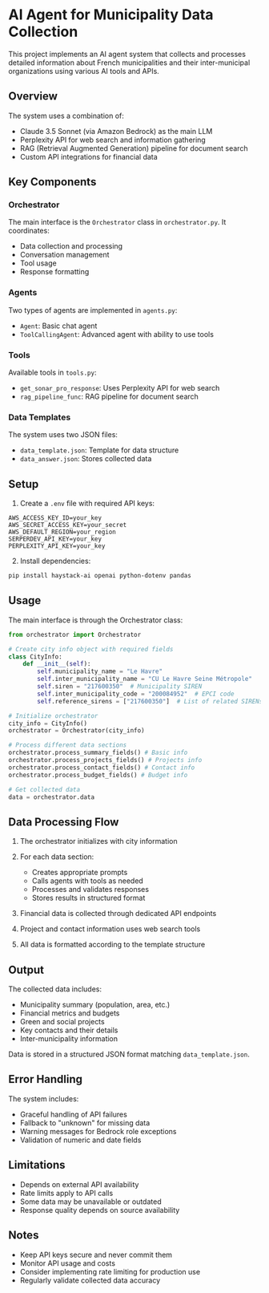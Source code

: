 # AI Agent for Municipality Data Collection

This project implements an AI agent system that collects and processes detailed information about French municipalities and their inter-municipal organizations using various AI tools and APIs.

## Overview

The system uses a combination of:
- Claude 3.5 Sonnet (via Amazon Bedrock) as the main LLM
- Perplexity API for web search and information gathering
- RAG (Retrieval Augmented Generation) pipeline for document search
- Custom API integrations for financial data

## Key Components

### Orchestrator
The main interface is the `Orchestrator` class in `orchestrator.py`. It coordinates:
- Data collection and processing
- Conversation management
- Tool usage
- Response formatting

### Agents
Two types of agents are implemented in `agents.py`:
- `Agent`: Basic chat agent
- `ToolCallingAgent`: Advanced agent with ability to use tools

### Tools
Available tools in `tools.py`:
- `get_sonar_pro_response`: Uses Perplexity API for web search
- `rag_pipeline_func`: RAG pipeline for document search

### Data Templates
The system uses two JSON files:
- `data_template.json`: Template for data structure
- `data_answer.json`: Stores collected data

## Setup

1. Create a `.env` file with required API keys:
```
AWS_ACCESS_KEY_ID=your_key
AWS_SECRET_ACCESS_KEY=your_secret
AWS_DEFAULT_REGION=your_region
SERPERDEV_API_KEY=your_key
PERPLEXITY_API_KEY=your_key
```

2. Install dependencies:
```bash
pip install haystack-ai openai python-dotenv pandas
```

## Usage

The main interface is through the Orchestrator class:

```python
from orchestrator import Orchestrator

# Create city info object with required fields
class CityInfo:
    def __init__(self):
        self.municipality_name = "Le Havre"
        self.inter_municipality_name = "CU Le Havre Seine Métropole"
        self.siren = "217600350"  # Municipality SIREN
        self.inter_municipality_code = "200084952"  # EPCI code
        self.reference_sirens = ["217600350"]  # List of related SIRENs

# Initialize orchestrator
city_info = CityInfo()
orchestrator = Orchestrator(city_info)

# Process different data sections
orchestrator.process_summary_fields() # Basic info
orchestrator.process_projects_fields() # Projects info
orchestrator.process_contact_fields() # Contact info
orchestrator.process_budget_fields() # Budget info

# Get collected data
data = orchestrator.data
```

## Data Processing Flow

1. The orchestrator initializes with city information
2. For each data section:
   - Creates appropriate prompts
   - Calls agents with tools as needed
   - Processes and validates responses
   - Stores results in structured format

3. Financial data is collected through dedicated API endpoints
4. Project and contact information uses web search tools
5. All data is formatted according to the template structure

## Output

The collected data includes:
- Municipality summary (population, area, etc.)
- Financial metrics and budgets
- Green and social projects
- Key contacts and their details
- Inter-municipality information

Data is stored in a structured JSON format matching `data_template.json`.

## Error Handling

The system includes:
- Graceful handling of API failures
- Fallback to "unknown" for missing data
- Warning messages for Bedrock role exceptions
- Validation of numeric and date fields

## Limitations

- Depends on external API availability
- Rate limits apply to API calls
- Some data may be unavailable or outdated
- Response quality depends on source availability

## Notes

- Keep API keys secure and never commit them
- Monitor API usage and costs
- Consider implementing rate limiting for production use
- Regularly validate collected data accuracy